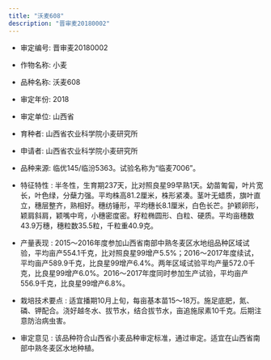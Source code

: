 ```yaml
---
title: "沃麦608"
description: "晋审麦20180002"
---
```

* 审定编号:  晋审麦20180002

*  作物名称:  小麦

*  品种名称:  沃麦608

*  审定年份:  2018

*  审定单位:  山西省

* 育种者:  山西省农业科学院小麦研究所

*  申请者:  山西省农业科学院小麦研究所

*  品种来源:  临优145/临汾5363。试验名称为“临麦7006”。

*  特征特性 : 
半冬性，生育期237天，比对照良星99早熟1天。幼苗匍匐，叶片宽长，叶色绿，分蘖力强。平均株高81.2厘米，株形紧凑。茎叶无蜡质，旗叶直立，穗层整齐，熟相好。穗纺锤形，平均穗长8.1厘米，白色长芒。护颖卵形，颖肩斜肩，颖嘴中弯，小穗密度密。籽粒椭圆形、白粒、硬质。平均亩穗数43.9万穗，穗粒数35.5粒，千粒重40.9克。
 
*  产量表现 : 
2015～2016年度参加山西省南部中熟冬麦区水地组品种区域试验，平均亩产554.1千克，比对照良星99增产5.5%；2016～2017年度续试，平均亩产589.9千克，比良星99增产6.4%。两年区域试验平均产量572.0千克，比良星99增产6.0%。2016～2017年度同时参加生产试验，平均亩产556.9千克，比良星99增产6.8%。

*  栽培技术要点 : 
适宜播期10月上旬，每亩基本苗15～18万。施足底肥，氮、磷、钾配合。浇好越冬水、拔节水，结合拔节水，亩追施尿素10千克。后期注意防治病虫害。

*  审定意见 : 
该品种符合山西省小麦品种审定标准，通过审定。适宜在山西省南部中熟冬麦区水地种植。
